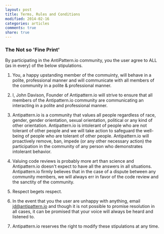 ```yaml
---
layout: post
title: Terms, Rules and Conditions
modified: 2014-02-16
categories: articles
comments: true
share: true
---
```


### The Not so 'Fine Print'

By participating in the AntiPattern.io community, you the user agree to ALL (as in every) of the below stipulations.

1. You, a happy upstanding member of the commuinty, will behave in a polite, professional manner and will communicate with all members of the community in a polite & professional manner.

1. I, John Davison, Founder of Antipattern.io will strive to ensure that all members of the Antipattern.io community are communicating an interacting in a polite and professional manner.

1. Antipattern.io is a community that values all people regardless of race, gender, gender orientation, sexual orientation, political or any kind of other orientation. Antipattern.io is intolerant of people who are not tolerant of other people and we will take action to safeguard the well-being of people who are tolerant of other people. Antipattern.io will proactively remove, ban, impede (or any other necessary action) the participation in the community of any person who demonstrates intolerant behavior.

1. Valuing code reviews is probably more art than science and Antipattern.io doesn't expect to have all the answers in all situations.  Antipattern.io firmly believes that in the case of a dispute between any community members, we will always err in favor of the code review and the sanctity of the community.

1. Respect begets respect.

1. In the event that you the user are unhappy with anything, email <a href="mailto:jd@antipattern.io">jd@antipattern.io</a> and though it is not possible to promise resolution in all cases, it can be promised that your voice will always be heard and listened to. 

1. Antipattern.io reserves the right to modify these stipulations at any time.
